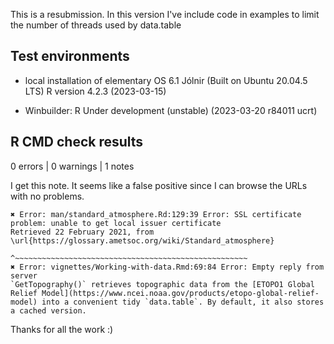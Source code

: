 
This is a resubmission. In this version I've include code in examples to limit the number of threads used by data.table


## Test environments

* local installation of elementary OS 6.1 Jólnir (Built on Ubuntu 20.04.5 LTS) R version 4.2.3 (2023-03-15) 

* Winbuilder: R Under development (unstable) (2023-03-20 r84011 ucrt)

## R CMD check results

0 errors | 0 warnings | 1 notes 


I get this note. It seems like a false positive since I can browse the URLs with no problems.

    ✖ Error: man/standard_atmosphere.Rd:129:39 Error: SSL certificate problem: unable to get local issuer certificate
    Retrieved 22 February 2021, from \url{https://glossary.ametsoc.org/wiki/Standard_atmosphere}
                                          ^~~~~~~~~~~~~~~~~~~~~~~~~~~~~~~~~~~~~~~~~~~~~~~~~~~~~
    ✖ Error: vignettes/Working-with-data.Rmd:69:84 Error: Empty reply from server
    `GetTopography()` retrieves topographic data from the [ETOPO1 Global Relief Model](https://www.ncei.noaa.gov/products/etopo-global-relief-model) into a convenient tidy `data.table`. By default, it also stores a cached version.
        
Thanks for all the work :)
